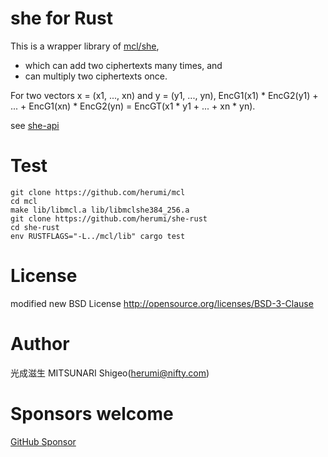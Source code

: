 # she for Rust

This is a wrapper library of [mcl/she](https://github.com/herumi/mcl/blob/master/include/mcl/she.h),
- which can add two ciphertexts many times, and
- can multiply two ciphertexts once.

For two vectors x = (x1, ..., xn) and y = (y1, ..., yn),
EncG1(x1) * EncG2(y1) + ... + EncG1(xn) * EncG2(yn) = EncGT(x1 * y1 + ... + xn * yn).

see [she-api](https://github.com/herumi/mcl/blob/master/misc/she/she-api.md)

# Test

```
git clone https://github.com/herumi/mcl
cd mcl
make lib/libmcl.a lib/libmclshe384_256.a
git clone https://github.com/herumi/she-rust
cd she-rust
env RUSTFLAGS="-L../mcl/lib" cargo test
```

# License

modified new BSD License
http://opensource.org/licenses/BSD-3-Clause

# Author

光成滋生 MITSUNARI Shigeo(herumi@nifty.com)

# Sponsors welcome
[GitHub Sponsor](https://github.com/sponsors/herumi)
